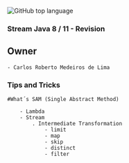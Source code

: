 ![GitHub top language](https://img.shields.io/github/languages/top/CarlosRobertoMedeiros/revision-stream-java)
### Stream Java 8 / 11 - Revision 


## Owner

	- Carlos Roberto Medeiros de Lima

### Tips and Tricks ###
	
	#What´s SAM (Single Abstract Method)
	
		- Lambda
		- Stream 
			. Intermediate Transformation
				- limit
				- map
				- skip
				- distinct
				- filter
				
				
				
			
	
